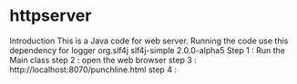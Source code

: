 # httpserver
Introduction
This is a Java code for web server.
Running the code
   use this dependency for logger
<dependencies>
<dependency>
<groupId>org.slf4j</groupId>
<artifactId>slf4j-simple</artifactId>
<version>2.0.0-alpha5</version>
</dependency>
</dependencies>
Step 1 : Run the Main class
step 2 : open the web browser
step 3 : http://localhost:8070/punchline.html
step 4 : 
